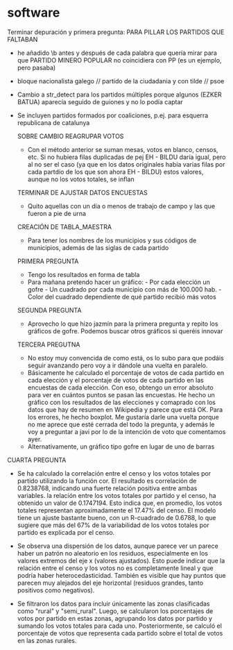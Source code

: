 # software

Terminar depuración y primera pregunta:
  PARA PILLAR LOS PARTIDOS QUE FALTABAN
  - he añadido \\b antes y después de cada palabra que quería mirar para que PARTIDO MINERO POPULAR no coincidiera con PP (es un ejemplo, pero pasaba)
  - bloque nacionalista galego // partido de la ciudadania y con tilde // psoe 
  - Cambio a str_detect para los partidos múltiples porque algunos (EZKER BATUA) aparecía seguido de guiones y no lo podía captar
  - Se incluyen partidos formados por coaliciones, p.ej. para esquerra republicana de catalunya

    SOBRE CAMBIO REAGRUPAR VOTOS
    - Con el método anterior se suman mesas, votos en blanco, censos, etc. Si no hubiera filas duplicadas de pej EH - BILDU daría igual, pero al no ser el caso (ya que en los datos originales
      había varias filas por cada partdio de los que son ahora EH - BILDU) estos valores, aunque no los votos totales, se inflan

    TERMINAR DE AJUSTAR DATOS ENCUESTAS
    - Quito aquellas con un día o menos de trabajo de campo y las que fueron a pie de urna

    CREACIÓN DE TABLA_MAESTRA
    - Para tener los nombres de los municipios y sus códigos de municipios, además de las siglas de cada partido
    
    PRIMERA PREGUNTA
    - Tengo los resultados en forma de tabla
    - Para mañana pretendo hacer un gráfico:
          - Por cada elección un gofre
          - Un cuadrado por cada municipio con más de 100.000 hab.
          - Color del cuadrado dependiente de qué partido recibió más votos

    SEGUNDA PREGUNTA
    - Aprovecho lo que hizo jazmín para la primera pregunta y repito los gráficos de gofre. Podemos buscar otros gráficos si queréis innovar
   
    TERCERA PREGUTNA
    - No estoy muy convencida de como está, os lo subo para que podáis seguir avanzando pero voy a ir dándole una vuelta en paralelo.
    - Básicamente he calculado el porcentaje de votos de cada partido en cada elección y el porcentaje de votos de cada partido en las encuestas de cada elección. Con eso, obtengo un error absoluto para ver en cuántos puntos se pasan las encuestas. He hecho un gráfico con los resultados de las elecciones y comaprado con los datos que hay de resumen en Wikipedia y parece que está OK. Para los errores, he hecho boxplot. Me gustaría darle una vuelta porque no me aprece que esté cerrada del todo la pregunta, y además le voy a preguntar a javi por lo de la intención de voto que comentamos ayer.
    - Alternativamente, un gráfico tipo gofre en lugar de uno de barras


  CUARTA PREGUNTA
  - Se ha calculado la correlación entre el censo y los votos totales por partido utilizando la función cor. El resultado es correlación de 0.8238768, indicando una fuerte relación positiva entre ambas variables.
la relación entre los votos totales por partido y el censo, ha obtenido un valor de 0.1747194. Esto indica que, en promedio, los votos totales representan aproximadamente el 17.47% del censo.
El modelo tiene un ajuste bastante bueno, con un R-cuadrado de 0.6788, lo que sugiere que más del 67% de la variabilidad de los votos totales por partido es explicada por el censo.
- Se observa una dispersión de los datos, aunque parece ver un parece haber un patrón no aleatorio en los residuos, especialmente en los valores extremos del eje  x (valores ajustados). Esto puede indicar que la relación entre el censo y los votos no es completamente lineal y que podría haber heterocedasticidad. También es visible que hay puntos que parecen muy alejados del eje horizontal (residuos grandes, tanto positivos como negativos).

- Se filtraron los datos para incluir únicamente las zonas clasificadas como "rural" y "semi_rural". Luego, se calcularon los porcentajes de votos por partido en estas zonas, agrupando los datos por partido y sumando los votos totales para cada uno. Posteriormente, se calculó el porcentaje de votos que representa cada partido sobre el total de votos en las zonas rurales.


